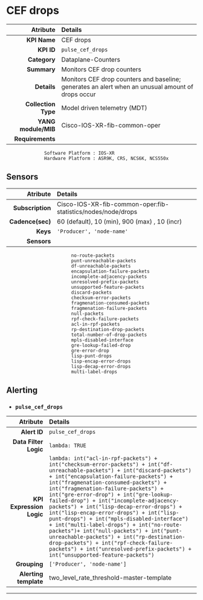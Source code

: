 
CEF drops
====
Atribute|Details
---:|:---
**KPI Name**    | CEF drops
**KPI ID**      | `pulse_cef_drops`
**Category**    | Dataplane-Counters
**Summary**     | Monitors CEF drop counters
**Details**     | Monitors CEF drop counters and baseline; generates an alert when an unusual amount of drops occur
**Collection Type** | Model driven telemetry (MDT)
**YANG module/MIB** | Cisco-IOS-XR-fib-common-oper
**Requirements**    |
                  Software Platform : IOS-XR
                  Hardware Platform : ASR9K, CRS, NCS6K, NCS550x
Sensors
---
Atribute|Details
---:|:---
**Subscription** | Cisco-IOS-XR-fib-common-oper:fib-statistics/nodes/node/drops
**Cadence(sec)** | 60 (default), 10 (min), 900 (max) , 10 (incr)
**Keys**         | `'Producer', 'node-name'`
**Sensors**      |
                            no-route-packets
                            punt-unreachable-packets
                            df-unreachable-packets
                            encapsulation-failure-packets
                            incomplete-adjacency-packets
                            unresolved-prefix-packets
                            unsupported-feature-packets
                            discard-packets
                            checksum-error-packets
                            fragmenation-consumed-packets
                            fragmenation-failure-packets
                            null-packets
                            rpf-check-failure-packets
                            acl-in-rpf-packets
                            rp-destination-drop-packets
                            total-number-of-drop-packets
                            mpls-disabled-interface
                            gre-lookup-failed-drop
                            gre-error-drop
                            lisp-punt-drops
                            lisp-encap-error-drops
                            lisp-decap-error-drops
                            multi-label-drops
     
Alerting
---

* ### `pulse_cef_drops`
Atribute|Details
---:|:---
**Alert ID**             | ```pulse_cef_drops```
**Data Filter Logic**    | ```lambda: TRUE```
**KPI Expression Logic** | ```lambda: int("acl-in-rpf-packets") + int("checksum-error-packets") + int("df-unreachable-packets") + int("discard-packets") + int("encapsulation-failure-packets") + int("fragmenation-consumed-packets") + int("fragmenation-failure-packets") + int("gre-error-drop") + int("gre-lookup-failed-drop") + int("incomplete-adjacency-packets") + int("lisp-decap-error-drops") + int("lisp-encap-error-drops") + int("lisp-punt-drops") + int("mpls-disabled-interface") + int("multi-label-drops") + int("no-route-packets")+ int("null-packets") + int("punt-unreachable-packets") + int("rp-destination-drop-packets") + int("rpf-check-failure-packets") + int("unresolved-prefix-packets") + int("unsupported-feature-packets")```
**Grouping**             | ```['Producer', 'node-name']```
**Alerting template**    | two_level_rate_threshold-master-template
---

